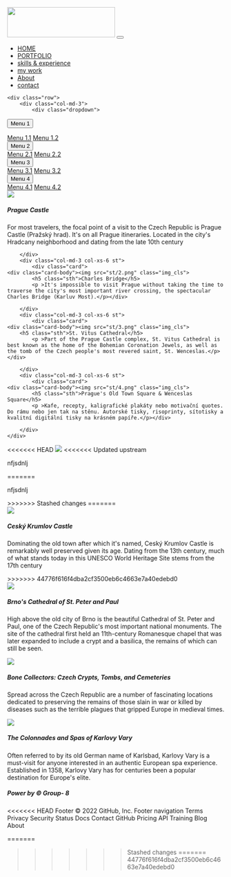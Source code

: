 <!DOCTYPE html>
<html lang="en">
<head>
  <title>Group- 8</title>
  <meta charset="utf-8">
  <meta name="viewport" content="width=device-width, initial-scale=1">
  <link rel="stylesheet" href="https://cdn.jsdelivr.net/npm/bootstrap@4.6.1/dist/css/bootstrap.min.css">
  <script src="https://cdn.jsdelivr.net/npm/jquery@3.6.0/dist/jquery.slim.min.js"></script>
  <script src="https://cdn.jsdelivr.net/npm/popper.js@1.16.1/dist/umd/popper.min.js"></script>
  <script src="https://cdn.jsdelivr.net/npm/bootstrap@4.6.1/dist/js/bootstrap.bundle.min.js"></script>
  <link rel="stylesheet" type="text/css" href="style.css">
</head>
<body>

<nav class="navbar navbar-expand-md bg-dark navbar-dark sticky-top">
<a class="navbar-brand" href="index.php"><img src="logo.png" alt=""  width="250px" height="70px" /></a>
  <button class="navbar-toggler" type="button" data-toggle="collapse" data-target="#navbarResponsive">
    <span class="navbar-toggler-icon"></span>
  </button>
<div class=" collapse navbar-collapse text-white" id="navbarResponsive">
<ul class="navbar-nav  nav-tabs text-white ml-auto">
   <li class="nav-item  active">
      <a class="nav-link text-white" href="index.php">HOME</a>
    </li>
    <li class="nav-item ">
      <a class="nav-link text-white"href="#portfolio">PORTFOLIO</a>
    </li>
    <li class="nav-item">
      <a class="nav-link text-white" href="#skills&experience">skills & experience</a>
    </li>
	 <li class="nav-item">
      <a class="nav-link text-white" href="#mywork">my work</a>
    </li>
	<li class="nav-item">
      <a class="nav-link text-white" href="#about">About</a>
    </li>
	<li class="nav-item">
      <a class="nav-link text-white" href="#con">contact</a>
    </li>
  </ul>
   </div>
 </div>
 </nav>
<div class="container-fluid pt-30 hide_mob">
	
	<div class="row">
		<div class="col-md-3">
			<div class="dropdown">
  <button class="dropbtn">Menu 1</button>
  <div class="dropdown-content">
  <a href="#">Menu 1.1</a>
  <a href="#">Menu 1.2</a>
  
  </div>
</div>
		</div>
			<div class="col-md-3">
			<div class="dropdown">
  <button class="dropbtn">Menu 2</button>
  <div class="dropdown-content">
 <a href="#">Menu 2.1</a>
  <a href="#">Menu 2.2</a>
 
  </div>
</div>
		</div>
			<div class="col-md-3">
			<div class="dropdown">
  <button class="dropbtn">Menu 3</button>
  <div class="dropdown-content">
  <a href="#">Menu 3.1</a>
  <a href="#">Menu 3.2</a>

  </div>
</div>
		</div>
			<div class="col-md-3">
			<div class="dropdown">
  <button class="dropbtn">Menu 4</button>
  <div class="dropdown-content">
  <a href="#">Menu 4.1</a>
  <a href="#">Menu 4.2</a>
  
  </div>
</div>
		</div>
	</div>

</div>
<div class="container-fluid pt-30">
	<div class="row">
		<div class="col-md-3 col-xs-6 st">
			<div class="card">
    <div class="card-body"><img src="st/1.png" class="img_cls">
    			<h5 class="sth">Prague Castle</h5>
			<p >For most travelers, the focal point of a visit to the Czech Republic is Prague Castle (Pražský hrad). It's on all Prague itineraries. Located in the city's Hradcany neighborhood and dating from the late 10th century</p></div>
  </div>
			
		</div>	
		<div class="col-md-3 col-xs-6 st">
			<div class="card">
    <div class="card-body"><img src="st/2.png" class="img_cls">
    		<h5 class="sth">Charles Bridge</h5>
			<p >It's impossible to visit Prague without taking the time to traverse the city's most important river crossing, the spectacular Charles Bridge (Karluv Most).</p></div>
  </div>
			
		</div>	
		<div class="col-md-3 col-xs-6 st">
			<div class="card">
    <div class="card-body"><img src="st/3.png" class="img_cls">
   		<h5 class="sth">St. Vitus Cathedral</h5>
			<p >Part of the Prague Castle complex, St. Vitus Cathedral is best known as the home of the Bohemian Coronation Jewels, as well as the tomb of the Czech people's most revered saint, St. Wenceslas.</p></div>
  </div>
			
		</div>
		<div class="col-md-3 col-xs-6 st">
			<div class="card">
    <div class="card-body"><img src="st/4.png" class="img_cls">
    		<h5 class="sth">Prague's Old Town Square & Wenceslas Square</h5>
			<p >Kafe, recepty, kaligrafické plakáty nebo motivační quotes. Do rámu nebo jen tak na stěnu. Autorské tisky, risoprinty, sítotisky a kvalitní digitální tisky na krásném papíře.</p></div>
  </div>
			
		</div>
	</div>
</div>
		<div class="container-fluid pt-30 pb-30">
	<div class="row">
		<div class="col-md-3 col-xs-6 st">
<<<<<<< HEAD
			<img src="img_5.jpeg" class="img_cls">
<<<<<<< Updated upstream
			<p>nfjsdnlj</p>
=======
			<p class="sth">nfjsdnlj</p>
>>>>>>> Stashed changes
=======
			<div class="card">
    <div class="card-body">
			<img src="st/5.png" class="img_cls">
			<h5 class="sth">Ceský Krumlov Castle</h5>
			<p >Dominating the old town after which it's named, Ceský Krumlov Castle is remarkably well preserved given its age. Dating from the 13th century, much of what stands today in this UNESCO World Heritage Site stems from the 17th century</p>
		</div>
	</div>
>>>>>>> 44776f616f4dba2cf3500eb6c4663e7a40edebd0
		</div>
		<div class="col-md-3 col-xs-6 st">
					<div class="card">
    <div class="card-body">
			<img src="st/6.png" class="img_cls">
					<h5 class="sth">Brno's Cathedral of St. Peter and Paul</h5>
			<p >High above the old city of Brno is the beautiful Cathedral of St. Peter and Paul, one of the Czech Republic's most important national monuments. The site of the cathedral first held an 11th-century Romanesque chapel that was later expanded to include a crypt and a basilica, the remains of which can still be seen.</p>
		</div>
	</div>
		</div>	
		<div class="col-md-3 col-xs-6 st">
					<div class="card">
    <div class="card-body">
			<img src="st/7.png" class="img_cls">
					<h5 class="sth">Bone Collectors: Czech Crypts, Tombs, and Cemeteries</h5>
			<p >Spread across the Czech Republic are a number of fascinating locations dedicated to preserving the remains of those slain in war or killed by diseases such as the terrible plagues that gripped Europe in medieval times.</p>
		</div>
	</div>
		</div>	
		<div class="col-md-3 col-xs-6 st">
					<div class="card">
    <div class="card-body">
			<img src="st/8.png" class="img_cls">
					<h5 class="sth">The Colonnades and Spas of Karlovy Vary</h5>
			<p >Often referred to by its old German name of Karlsbad, Karlovy Vary is a must-visit for anyone interested in an authentic European spa experience. Established in 1358, Karlovy Vary has for centuries been a popular destination for Europe's elite.</p>
		</div>
	</div>
		</div>	
</div>
</div>
<footer>
	 <div class="text-center text-white"> <h5>Power by &#169; Group- 8</h5></div>
</footer>
</body>

</html>
<script type="text/javascript">
	
function myFunction() {
  var x = document.getElementById("myTopnav");
  if (x.className === "topnav") {
    x.className += " responsive";
  } else {
    x.className = "topnav";
  }
}
<<<<<<< Updated upstream
</script>
<<<<<<< HEAD
Footer
© 2022 GitHub, Inc.
Footer navigation
Terms
Privacy
Security
Status
Docs
Contact GitHub
Pricing
API
Training
Blog
About

=======
</script>
>>>>>>> Stashed changes
=======
>>>>>>> 44776f616f4dba2cf3500eb6c4663e7a40edebd0
